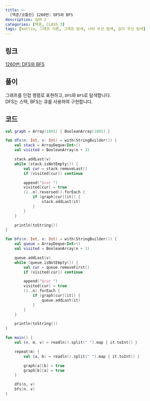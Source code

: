 ```yaml
---
title: >-
  [백준/코틀린] 1260번: DFS와 BFS
description: 실버 2
categories: [백준, CLASS 3]
tags: [kotlin, 그래프 이론, 그래프 탐색, 너비 우선 탐색, 깊이 우선 탐색]
---
```


## 링크
[1260번: DFS와 BFS](https://www.acmicpc.net/problem/1260)

## 풀이
그래프를 <span class="txt_bg">인접 행렬</span>로 표현하고, `DFS`와 `BFS`로 탐색합니다.\
<span class="txt_bg">DFS는 스택, BFS는 큐를 사용하여 구현합니다.</span>

## 코드
```kotlin
val graph = Array(1001) { BooleanArray(1001) }

fun dfs(n: Int, v: Int) = with(StringBuilder()) {
    val stack = ArrayDeque<Int>()
    val visited = BooleanArray(n + 1)

    stack.addLast(v)
    while (stack.isNotEmpty()) {
        val cur = stack.removeLast()
        if (visited[cur]) continue

        append("$cur ")
        visited[cur] = true
        (1..n).reversed().forEach {
            if (graph[cur][it]) {
                stack.addLast(it)
            }
        }
    }

    println(toString())
}

fun bfs(n: Int, v: Int) = with(StringBuilder()) {
    val queue = ArrayDeque<Int>()
    val visited = BooleanArray(n + 1)

    queue.addLast(v)
    while (queue.isNotEmpty()) {
        val cur = queue.removeFirst()
        if (visited[cur]) continue

        append("$cur ")
        visited[cur] = true
        (1..n).forEach {
            if (graph[cur][it]) {
                queue.addLast(it)
            }
        }
    }

    println(toString())
}

fun main() {
    val (n, m, v) = readln().split(" ").map { it.toInt() }

    repeat(m) {
        val (a, b) = readln().split(" ").map { it.toInt() }

        graph[a][b] = true
        graph[b][a] = true
    }

    dfs(n, v)
    bfs(n, v)
}

```
